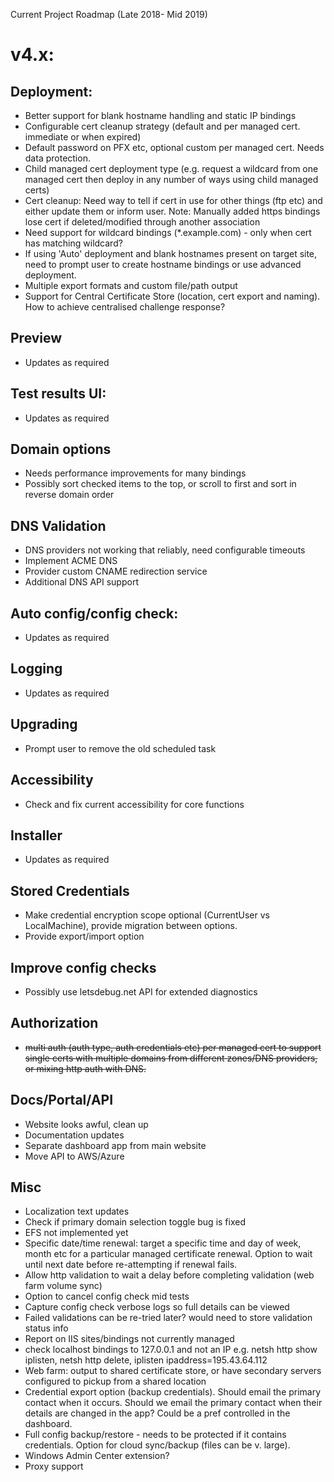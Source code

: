 Current Project Roadmap (Late 2018- Mid 2019)

# v4.x:

## Deployment:
* Better support for blank hostname handling and static IP bindings
* Configurable cert cleanup strategy (default and per managed cert. immediate or when expired)
* Default password on PFX etc, optional custom per managed cert. Needs data protection.
* Child managed cert deployment type (e.g. request a wildcard from one managed cert then deploy in any number of ways using child managed certs)
* Cert cleanup: Need way to tell if cert in use for other things (ftp etc) and either update them or inform user. Note: Manually added https bindings lose cert if deleted/modified through another association 
* Need support for wildcard bindings (*.example.com) - only when cert has matching wildcard?
* If using 'Auto' deployment and blank hostnames present on target site, need to prompt user to create hostname bindings or use advanced deployment.
* Multiple export formats and custom file/path output
* Support for Central Certificate Store (location, cert export and naming). How to achieve centralised challenge response?

## Preview
* Updates as required

## Test results UI:
* Updates as required

## Domain options
* Needs performance improvements for many bindings
* Possibly sort checked items to the top, or scroll to first and sort in reverse domain order

## DNS Validation
* DNS providers not working that reliably, need configurable timeouts
* Implement ACME DNS
* Provider custom CNAME redirection service
* Additional DNS API support

## Auto config/config check:
* Updates as required

## Logging
* Updates as required

## Upgrading
* Prompt user to remove the old scheduled task

## Accessibility
* Check and fix current accessibility for core functions

## Installer
* Updates as required

## Stored Credentials
* Make credential encryption scope optional (CurrentUser vs LocalMachine), provide migration between options.
* Provide export/import option

## Improve config checks
* Possibly use letsdebug.net API for extended diagnostics

## Authorization
* ~~multi auth (auth type, auth credentials etc) per managed cert to support single certs with multiple domains from different zones/DNS providers, or mixing http auth with DNS.~~

## Docs/Portal/API
* Website looks awful, clean up
* Documentation updates
* Separate dashboard app from main website
* Move API to AWS/Azure

## Misc
* Localization text updates
* Check if primary domain selection toggle bug is fixed
* EFS not implemented yet
* Specific date/time renewal: target a specific time and day of week, month etc for a particular managed certificate renewal. Option to wait until next date before re-attempting if renewal fails.
* Allow http validation to wait a delay before completing validation (web farm volume sync)
* Option to cancel config check mid tests
* Capture config check verbose logs so full details can be viewed
* Failed validations can be re-tried later? would need to store validation status info
* Report on IIS sites/bindings not currently managed
* check localhost bindings to 127.0.0.1 and not an IP e.g. netsh http show iplisten, netsh http delete, iplisten ipaddress=195.43.64.112 
* Web farm: output to shared certificate store, or have secondary servers configured to pickup from a shared location
* Credential export option (backup credentials). Should email the primary contact when it occurs. Should we email the primary contact when their details are changed in the app? Could be a pref controlled in the dashboard.
* Full config backup/restore - needs to be protected if it contains credentials. Option for cloud sync/backup (files can be v. large).
* Windows Admin Center extension?
* Proxy support
